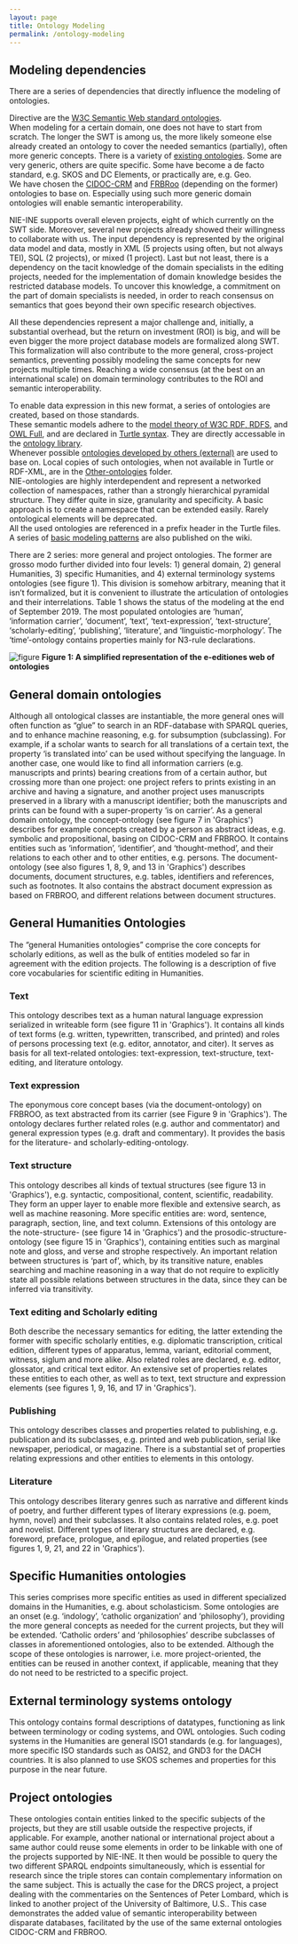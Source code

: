 ```yaml
---
layout: page
title: Ontology Modeling
permalink: /ontology-modeling
---
```

## Modeling dependencies
There are a series of dependencies that directly influence the modeling of ontologies.

<!---![figure](/assets/images/ontology-dependence.png)
**Figure 1: Resources on which ontology modeling is depending**--->

Directive are the [W3C Semantic Web standard ontologies](/semantic-web-technology#w3c-semantic-web-standards).  
When modeling for a certain domain, one does not have to start from scratch. The longer the SWT is among us, the more likely someone else already created an ontology to cover the needed semantics (partially), often more generic concepts.
There is a variety of [existing ontologies](/semantic-web-technology#other-ontologies-used-in-humanities-and-publishing). Some are very generic, others are quite specific. Some have become a de facto standard, e.g. SKOS and DC Elements, or practically are, e.g. Geo.  
We have chosen the [CIDOC-CRM](http://www.cidoc-crm.org/) and [FRBRoo](http://iflastandards.info/ns/fr/frbr/frbroo/) (depending on the former) ontologies to base on. Especially using such more generic domain ontologies will enable semantic interoperability.  

<!--- the aforementioned standard and existing domain ontologies, basic modeling patterns, and best practices.--->

NIE-INE supports overall eleven projects, eight of which currently on the SWT side. Moreover, several new projects already showed their willingness to collaborate with us. The input dependency is represented by the original data model and data, mostly in XML (5 projects using often, but not always TEI), SQL (2 projects), or mixed (1 project).
Last but not least, there is a dependency on the tacit knowledge of the domain specialists in the editing projects, needed for the implementation of domain knowledge besides the restricted database models. To uncover this knowledge, a commitment on the part of domain specialists is needed, in order to reach consensus on semantics that goes beyond their own specific research objectives.

All these dependencies represent a major challenge and, initially, a substantial overhead, but the return on investment (ROI) is big, and will be even bigger the more project database models are formalized along SWT. This formalization will also contribute to the more general, cross-project semantics, preventing possibly modeling the same concepts for new projects multiple times. Reaching a wide consensus (at the best on an international scale) on domain terminology contributes to the ROI and semantic interoperability.

  
To enable data expression in this new format, a series of ontologies are created, based on those standards.  
These semantic models adhere to the [model theory of W3C RDF, RDFS](https://www.w3.org/TR/rdf-mt/), and [OWL Full](https://www.w3.org/TR/owl-semantics/), and are declared in [Turtle syntax](https://www.w3.org/TR/turtle/). They are directly accessable in the [ontology library](http://e-editiones.ch/ontology-library).  
Whenever possible [ontologies developed by others (external)](https://github.com/nie-ine/Ontologies/wiki/1.-Introduction-to-Semantic-Web-technology#other-ontologies-used-in-humanities-and-publishing) are used to base on. Local copies of such ontologies, when not available in Turtle or RDF-XML, are in the [Other-ontologies](https://github.com/nie-ine/Ontologies/tree/master/Other-ontologies) folder.  
NIE-ontologies are highly interdependent and represent a networked collection of namespaces, rather than a strongly hierarchical pyramidal structure. They differ quite in size, granularity and specificity. A basic approach is to create a namespace that can be extended easily. Rarely ontological elements will be deprecated.  
All the used ontologies are referenced in a prefix header in the Turtle files.  
A series of [basic modeling patterns](https://github.com/nie-ine/Ontologies/wiki/2.-Basic-modeling-patterns) are also published on the wiki.

There are 2 series: more general and project ontologies. The former are grosso modo further divided into four levels: 1) general domain, 2) general Humanities, 3) specific Humanities, and 4) external terminology systems ontologies (see figure 1). This division is somehow arbitrary, meaning that it isn’t formalized, but it is convenient to illustrate the articulation of ontologies and their interrelations. Table 1 shows the status of the modeling at the end of September 2019. The most populated ontologies are ‘human’, ‘information carrier’, ‘document’, ‘text’, ‘text-expression’, ‘text-structure’, ‘scholarly-editing’, ‘publishing’, ‘literature’, and ‘linguistic-morphology’. The ‘time’-ontology contains properties mainly for N3-rule declarations.

![figure](/assets/images/ontologies-network.png)
**Figure 1: A simplified representation of the e-editiones web of ontologies**

<!---![figure](/assets/images/e-editiones-ontologies_numbers.png)
**Table 1: NIE ontologies in numbers at end of June 2020**--->

## General domain ontologies
Although all ontological classes are instantiable, the more general ones will often function as “glue” to search in an RDF-database with SPARQL queries, and to enhance machine reasoning, e.g. for subsumption (subclassing). For example, if a scholar wants to search for all translations of a certain text, the property ‘is translated into’ can be used without specifying the language. In another case, one would like to find all information carriers (e.g. manuscripts and prints) bearing creations from of a certain author, but crossing more than one project: one project refers to prints existing in an archive and having a signature, and another project uses manuscripts preserved in a library with a manuscript identifier; both the manuscripts and prints can be found with a super-property ‘is on carrier’.
As a general domain ontology, the concept-ontology (see figure 7 in 'Graphics') describes for example concepts created by a person as abstract ideas, e.g. symbolic and propositional, basing on CIDOC-CRM and FRBROO. It contains entities such as ‘information’, ‘identifier’, and ‘thought-method’, and their relations to each other and to other entities, e.g. persons. The document-ontology (see also figures 1, 8, 9, and 13 in 'Graphics') describes documents, document structures, e.g. tables, identifiers and references, such as footnotes. It also contains the abstract document expression as based on FRBROO, and different relations between document structures.

## General Humanities Ontologies
The “general Humanities ontologies” comprise the core concepts for scholarly editions, as well as the bulk of entities modeled so far in agreement with the edition projects. The following is a description of five core vocabularies for scientific editing in Humanities.

### Text
This ontology describes text as a human natural language expression serialized in writeable form (see figure 11 in 'Graphics'). It contains all kinds of text forms (e.g. written, typewritten, transcribed, and printed) and roles of persons processing text (e.g. editor, annotator, and citer). It serves as basis for all text-related ontologies: text-expression, text-structure, text-editing, and literature ontology.

### Text expression
The eponymous core concept bases (via the document-ontology) on FRBROO, as text abstracted from its carrier (see Figure 9 in 'Graphics'). The ontology declares further related roles (e.g. author and commentator) and general expression types (e.g. draft and commentary). It provides the basis for the literature- and scholarly-editing-ontology.

### Text structure
This ontology describes all kinds of textual structures (see figure 13 in 'Graphics'), e.g. syntactic, compositional, content, scientific, readability. They form an upper layer to enable more flexible and extensive search, as well as machine reasoning. More specific entities are: word, sentence, paragraph, section, line, and text column. Extensions of this ontology are the note-structure- (see figure 14 in 'Graphics') and the prosodic-structure-ontology (see figure 15 in 'Graphics'), containing entities such as marginal note and gloss, and verse and strophe respectively. An important relation between structures is ‘part of’, which, by its transitive nature, enables searching and machine reasoning in a way that do not require to explicitly state all possible relations between structures in the data, since they can be inferred via transitivity.

### Text editing and Scholarly editing
Both describe the necessary semantics for editing, the latter extending the former with specific scholarly entities, e.g. diplomatic transcription, critical edition, different types of apparatus, lemma, variant, editorial comment, witness, siglum and more alike. Also related roles are declared, e.g. editor, glossator, and critical text editor. An extensive set of properties relates these entities to each other, as well as to text, text structure and expression elements (see figures 1, 9, 16, and 17 in 'Graphics').

### Publishing
This ontology describes classes and properties related to publishing, e.g. publication and its subclasses, e.g. printed and web publication, serial like newspaper, periodical, or magazine. There is a substantial set of properties relating expressions and other entities to elements in this ontology.

### Literature
This ontology describes literary genres such as narrative and different kinds of poetry, and further different types of literary expressions (e.g. poem, hymn, novel) and their subclasses. It also contains related roles, e.g. poet and novelist. Different types of literary structures are declared, e.g. foreword, preface, prologue, and epilogue, and related properties (see figures 1, 9, 21, and 22 in 'Graphics').

## Specific Humanities ontologies
This series comprises more specific entities as used in different specialized domains in the Humanities, e.g. about scholasticism. Some ontologies are an onset (e.g. ‘indology’, ‘catholic organization’ and ‘philosophy’), providing the more general concepts as needed for the current projects, but they will be extended. ‘Catholic orders’ and ‘philosophies’ describe subclasses of classes in aforementioned ontologies, also to be extended.
Although the scope of these ontologies is narrower, i.e. more project-oriented, the entities can be reused in another context, if applicable, meaning that they do not need to be restricted to a specific project.

## External terminology systems ontology
This ontology contains formal descriptions of datatypes, functioning as link between terminology or coding systems, and OWL ontologies. Such coding systems in the Humanities are general ISO1 standards (e.g. for languages), more specific ISO standards such as OAIS2, and GND3 for the DACH countries. It is also planned to use SKOS schemes and properties for this purpose in the near future.

## Project ontologies
These ontologies contain entities linked to the specific subjects of the projects, but they are still usable outside the respective projects, if applicable. For example, another national or international project about a same author could reuse some elements in order to be linkable with one of the projects supported by NIE-INE. It then would be possible to query the two different SPARQL endpoints simultaneously, which is essential for research since the triple stores can contain complementary information on the same subject. This is actually the case for the DRCS project, a project dealing with the commentaries on the Sentences of Peter Lombard, which is linked to another project of the University of Baltimore, U.S.. This case demonstrates the added value of semantic interoperability between disparate databases, facilitated by the use of the same external ontologies CIDOC-CRM and FRBROO.